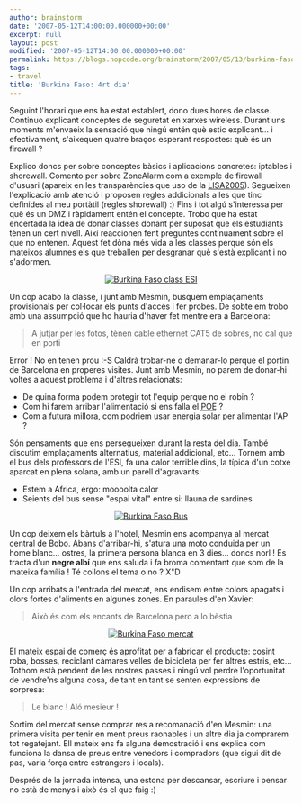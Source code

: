 ```yaml
---
author: brainstorm
date: '2007-05-12T14:00:00.000000+00:00'
excerpt: null
layout: post
modified: '2007-05-12T14:00:00.000000+00:00'
permalink: https://blogs.nopcode.org/brainstorm/2007/05/13/burkina-faso-4rt-dia/
tags:
- travel
title: 'Burkina Faso: 4rt dia'
---
```


Seguint l'horari que ens ha estat establert, dono dues hores de classe. Continuo explicant conceptes de seguretat en xarxes wireless. Durant uns moments m'envaeix la sensació que ningú entén què estic explicant... i efectivament, s'aixequen quatre braços esperant respostes: què és un firewall ?

Explico doncs per sobre conceptes bàsics i aplicacions concretes: iptables i shorewall. Comento per sobre ZoneAlarm com a exemple de firewall d'usuari (apareix en les transparències que uso de la [LISA2005][1]). Segueixen l'explicació amb atenció i proposen regles addicionals a les que tinc definides al meu portàtil (regles shorewall) :) Fins i tot algú s'interessa per què és un DMZ i ràpidament entén el concepte. Trobo que ha estat encertada la idea de donar classes donant per suposat que els estudiants tènen un cert nivell. Així reaccionen fent preguntes contínuament sobre el que no entenen. Aquest fet dòna més vida a les classes perque són els mateixos alumnes els que treballen per desgranar què s'està explicant i no s'adormen.

<div class='flickr_photo'>
  <center>
    <a href="https://www.flickr.com/photos/rvalls/2911370237/" title="Burkina Faso class ESI" target="_blank" class="flickr-image aligncenter"><img src="https://farm4.static.flickr.com/3132/2911370237_d93e9bdc07_m.jpg" alt="Burkina Faso class ESI" class="" /></a>
  </center>
</div>

Un cop acabo la classe, i junt amb Mesmin, busquem emplaçaments provisionals per col·locar els punts d'accés i fer probes. De sobte em trobo amb una assumpció que ho hauria d'haver fet mentre era a Barcelona:

> A jutjar per les fotos, tènen cable ethernet CAT5 de sobres, no cal que en porti

<!--more-->

Error ! No en tenen prou :-S Caldrà trobar-ne o demanar-lo perque el portin de Barcelona en properes visites. Junt amb Mesmin, no parem de donar-hi voltes a aquest problema i d'altres relacionats:

*   De quina forma podem protegir tot l'equip perque no el robin ?
*   Com hi farem arribar l'alimentació si ens falla el <acronym title="Power Over Ethernet">POE</acronym> ?
*   Com a futura millora, com podriem usar energia solar per alimentar l'AP ?

Són pensaments que ens persegueixen durant la resta del dia. També discutim emplaçaments alternatius, material addicional, etc... Tornem amb el bus dels professors de l'ESI, fa una calor terrible dins, la típica d'un cotxe aparcat en plena solana, amb un parell d'agravants:

*   Estem a Africa, ergo: moooolta calor
*   Seients del bus sense "espai vital" entre si: llauna de sardines

<div class='flickr_photo'>
  <center>
    <a href="https://www.flickr.com/photos/rvalls/2911387551/" title="Burkina Faso Bus" target="_blank" class="flickr-image aligncenter"><img src="https://farm4.static.flickr.com/3088/2911387551_8a7d6a30bc_m.jpg" alt="Burkina Faso Bus" class="" /></a>
  </center>
</div>

Un cop deixem els bàrtuls a l'hotel, Mesmin ens acompanya al mercat central de Bobo. Abans d'arribar-hi, s'atura una moto conduida per un home blanc... ostres, la primera persona blanca en 3 dies... doncs norl ! Es tracta d'un **negre albí** que ens saluda i fa broma comentant que som de la mateixa família ! Té collons el tema o no ? X"D

Un cop arribats a l'entrada del mercat, ens endisem entre colors apagats i olors fortes d'aliments en algunes zones. En paraules d'en Xavier:

> Això és com els encants de Barcelona pero a lo bèstia

<div class='flickr_photo'>
  <center>
    <a href="https://www.flickr.com/photos/rvalls/2912246308/" title="Burkina Faso mercat" target="_blank" class="flickr-image aligncenter"><img src="https://farm4.static.flickr.com/3064/2912246308_d75beb00f2_m.jpg" alt="Burkina Faso mercat" class="" /></a>
  </center>
</div>

El mateix espai de comerç és aprofitat per a fabricar el producte: cosint roba, bosses, reciclant càmares velles de bicicleta per fer altres estris, etc... Tothom està pendent de les nostres passes i ningú vol perdre l'oportunitat de vendre'ns alguna cosa, de tant en tant se senten expressions de sorpresa:

> Le blanc ! Aló mesieur !

Sortim del mercat sense comprar res a recomanació d'en Mesmin: una primera visita per tenir en ment preus raonables i un altre dia ja comprarem tot regatejant. Ell mateix ens fa alguna demostració i ens explica com funciona la dansa de preus entre venedors i compradors (que sigui dit de pas, varia força entre estrangers i locals).

Després de la jornada intensa, una estona per descansar, escriure i pensar no està de menys i això és el que faig :)

 [1]: https://blogs.nopcode.org/brainstorm/2006/07/19/my-lisa05-summaries-online/